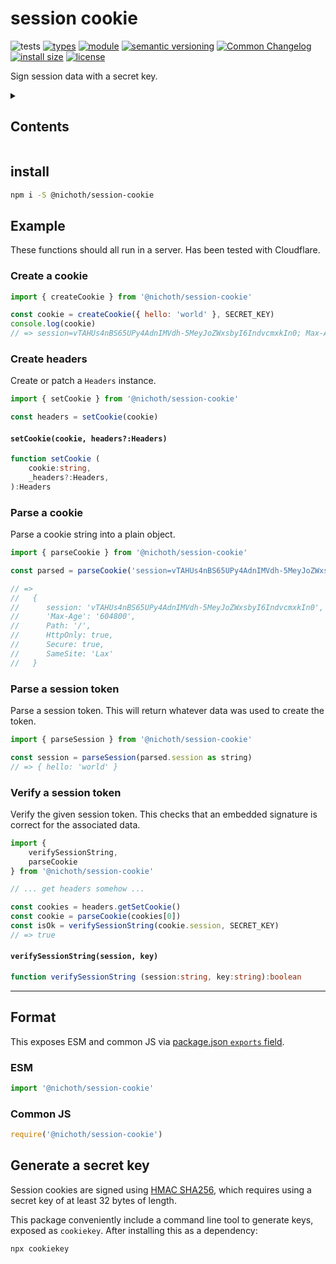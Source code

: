 # session cookie
![tests](https://github.com/nichoth/session-cookie/actions/workflows/nodejs.yml/badge.svg)
[![types](https://img.shields.io/npm/types/@nichoth/session-cookie?style=flat-square)](README.md)
[![module](https://img.shields.io/badge/module-ESM%2FCJS-blue?style=flat-square)](README.md)
[![semantic versioning](https://img.shields.io/badge/semver-2.0.0-blue?logo=semver&style=flat-square)](https://semver.org/)
[![Common Changelog](https://nichoth.github.io/badge/common-changelog.svg)](./CHANGELOG.md)
[![install size](https://flat.badgen.net/packagephobia/install/@nichoth/session-cookie)](https://packagephobia.com/result?p=@nichoth/session-cookie)
[![license](https://img.shields.io/badge/license-MIT-brightgreen.svg?style=flat-square)](LICENSE)

Sign session data with a secret key.

<details><summary><h2>Contents</h2></summary>

<!-- toc -->

- [install](#install)
- [Example](#example)
  * [Create a cookie](#create-a-cookie)
  * [Create headers](#create-headers)
  * [Parse a cookie](#parse-a-cookie)
  * [Parse a session token](#parse-a-session-token)
  * [Verify a session token](#verify-a-session-token)
- [Format](#format)
  * [ESM](#esm)
  * [Common JS](#common-js)
- [Generate a secret key](#generate-a-secret-key)

<!-- tocstop -->

</details>

## install

```sh
npm i -S @nichoth/session-cookie
```

## Example
These functions should all run in a server. Has been tested with Cloudflare.

### Create a cookie
```js
import { createCookie } from '@nichoth/session-cookie'

const cookie = createCookie({ hello: 'world' }, SECRET_KEY)
console.log(cookie)
// => session=vTAHUs4nBS65UPy4AdnIMVdh-5MeyJoZWxsbyI6IndvcmxkIn0; Max-Age=604800; Path=/; HttpOnly; Secure; SameSite=Lax
```

### Create headers
Create or patch a `Headers` instance.

```js
import { setCookie } from '@nichoth/session-cookie'

const headers = setCookie(cookie)
```

#### `setCookie(cookie, headers?:Headers)`

```ts
function setCookie (
    cookie:string,
    _headers?:Headers,
):Headers
```

### Parse a cookie
Parse a cookie string into a plain object.

```js
import { parseCookie } from '@nichoth/session-cookie'

const parsed = parseCookie('session=vTAHUs4nBS65UPy4AdnIMVdh-5MeyJoZWxsbyI6IndvcmxkIn0; Max-Age=604800; Path=/; HttpOnly; Secure; SameSite=Lax')

// =>
//   {
//      session: 'vTAHUs4nBS65UPy4AdnIMVdh-5MeyJoZWxsbyI6IndvcmxkIn0',
//      'Max-Age': '604800',
//      Path: '/',
//      HttpOnly: true,
//      Secure: true,
//      SameSite: 'Lax'
//   }
```

### Parse a session token
Parse a session token. This will return whatever data was used to create the token.

```js
import { parseSession } from '@nichoth/session-cookie'

const session = parseSession(parsed.session as string)
// => { hello: 'world' }
```

### Verify a session token
Verify the given session token. This checks that an embedded signature is correct for the associated data.

```js
import {
    verifySessionString,
    parseCookie
} from '@nichoth/session-cookie'

// ... get headers somehow ...

const cookies = headers.getSetCookie()
const cookie = parseCookie(cookies[0])
const isOk = verifySessionString(cookie.session, SECRET_KEY)
// => true
```

#### `verifySessionString(session, key)`

```ts
function verifySessionString (session:string, key:string):boolean
```

------------------------------------------------------------------------

## Format

This exposes ESM and common JS via [package.json `exports` field](https://nodejs.org/api/packages.html#exports).

### ESM
```js
import '@nichoth/session-cookie'
```

### Common JS
```js
require('@nichoth/session-cookie')
```

## Generate a secret key
Session cookies are signed using [HMAC SHA256](https://en.wikipedia.org/wiki/HMAC), which requires using a secret key of at least 32 bytes of length.

This package conveniently include a command line tool to generate keys, exposed as `cookiekey`. After installing this as a dependency:

```sh
npx cookiekey
```
